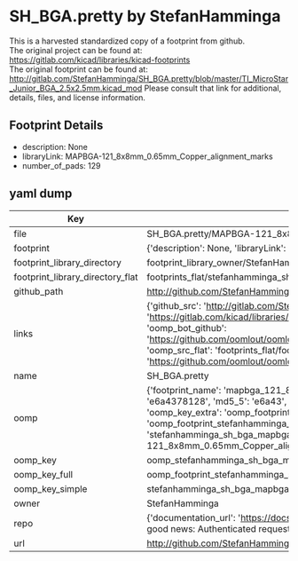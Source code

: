 # SH_BGA.pretty by StefanHamminga  
This is a harvested standardized copy of a footprint from github.  
The original project can be found at:  
https://gitlab.com/kicad/libraries/kicad-footprints  
The original footprint can be found at:
http://gitlab.com/StefanHamminga/SH_BGA.pretty/blob/master/TI_MicroStar_Junior_BGA_2.5x2.5mm.kicad_mod
Please consult that link for additional, details, files, and license information.  
## Footprint Details
* description: None  
* libraryLink: MAPBGA-121_8x8mm_0.65mm_Copper_alignment_marks  
* number_of_pads: 129  
## yaml dump  
| Key | Value |  
| --- | --- |  
| file | SH_BGA.pretty/MAPBGA-121_8x8mm_0.65mm_Copper_alignment_marks.kicad_mod |  
| footprint | {'description': None, 'libraryLink': 'MAPBGA-121_8x8mm_0.65mm_Copper_alignment_marks', 'number_of_pads': 129} |  
| footprint_library_directory | footprint_library_owner/StefanHamminga_SH_BGA.pretty |  
| footprint_library_directory_flat | footprints_flat/stefanhamminga_sh_bga_mapbga_121_8x8mm_0_65mm_copper_alignment_marks/working |  
| github_path | http://github.com/StefanHamminga/SH_BGA.pretty/blob/master/MAPBGA-121_8x8mm_0.65mm_Copper_alignment_marks.kicad_mod |  
| links | {'github_src': 'http://gitlab.com/StefanHamminga/SH_BGA.pretty/blob/master/TI_MicroStar_Junior_BGA_2.5x2.5mm.kicad_mod', 'github_src_repo': 'https://gitlab.com/kicad/libraries/kicad-footprints', 'oomp_bot': 'footprints/stefanhamminga_sh_bga_mapbga_121_8x8mm_0_65mm_copper_alignment_marks/working', 'oomp_bot_github': 'https://github.com/oomlout/oomlout_oomp_footprint_bot/tree/main/footprints/stefanhamminga_sh_bga_mapbga_121_8x8mm_0_65mm_copper_alignment_marks/working', 'oomp_src_flat': 'footprints_flat/footprints_flat/stefanhamminga_sh_bga_mapbga_121_8x8mm_0_65mm_copper_alignment_marks/working', 'oomp_src_flat_github': 'https://github.com/oomlout/oomlout_oomp_footprint_src/tree/main/footprints_flat/stefanhamminga_sh_bga_mapbga_121_8x8mm_0_65mm_copper_alignment_marks/working'} |  
| name | SH_BGA.pretty |  
| oomp | {'footprint_name': 'mapbga_121_8x8mm_0_65mm_copper_alignment_marks', 'library_name': 'sh_bga', 'md5': 'e6a43781288c6a50ac92961057003589', 'md5_10': 'e6a4378128', 'md5_5': 'e6a43', 'md5_6': 'e6a437', 'oomp_key': 'oomp_stefanhamminga_sh_bga_mapbga_121_8x8mm_0_65mm_copper_alignment_marks', 'oomp_key_extra': 'oomp_footprint_stefanhamminga_sh_bga_mapbga_121_8x8mm_0_65mm_copper_alignment_marks', 'oomp_key_full': 'oomp_footprint_stefanhamminga_sh_bga_mapbga_121_8x8mm_0_65mm_copper_alignment_marks_e6a437', 'oomp_key_simple': 'stefanhamminga_sh_bga_mapbga_121_8x8mm_0_65mm_copper_alignment_marks', 'original_filename': 'SH_BGA.pretty/MAPBGA-121_8x8mm_0.65mm_Copper_alignment_marks.kicad_mod', 'owner_name': 'stefanhamminga'} |  
| oomp_key | oomp_stefanhamminga_sh_bga_mapbga_121_8x8mm_0_65mm_copper_alignment_marks |  
| oomp_key_full | oomp_footprint_stefanhamminga_sh_bga_mapbga_121_8x8mm_0_65mm_copper_alignment_marks |  
| oomp_key_simple | stefanhamminga_sh_bga_mapbga_121_8x8mm_0_65mm_copper_alignment_marks |  
| owner | StefanHamminga |  
| repo | {'documentation_url': 'https://docs.github.com/rest/overview/resources-in-the-rest-api#rate-limiting', 'message': "API rate limit exceeded for 84.66.173.59. (But here's the good news: Authenticated requests get a higher rate limit. Check out the documentation for more details.)"} |  
| url | http://github.com/StefanHamminga/SH_BGA.pretty |  


